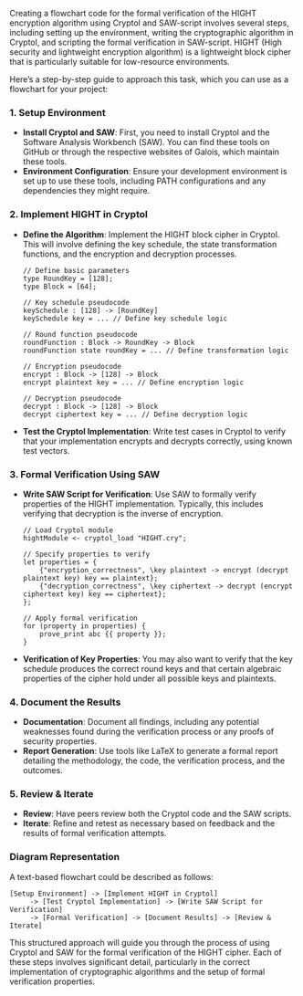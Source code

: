 
Creating a flowchart code for the formal verification of the HIGHT encryption algorithm using Cryptol and SAW-script involves several steps, including setting up the environment, writing the cryptographic algorithm in Cryptol, and scripting the formal verification in SAW-script. HIGHT (High security and lightweight encryption algorithm) is a lightweight block cipher that is particularly suitable for low-resource environments.

Here’s a step-by-step guide to approach this task, which you can use as a flowchart for your project:

### 1. Setup Environment

- **Install Cryptol and SAW**: First, you need to install Cryptol and the Software Analysis Workbench (SAW). You can find these tools on GitHub or through the respective websites of Galois, which maintain these tools.
- **Environment Configuration**: Ensure your development environment is set up to use these tools, including PATH configurations and any dependencies they might require.

### 2. Implement HIGHT in Cryptol

- **Define the Algorithm**: Implement the HIGHT block cipher in Cryptol. This will involve defining the key schedule, the state transformation functions, and the encryption and decryption processes.
  ```cryptol
  // Define basic parameters
  type RoundKey = [128];
  type Block = [64];
  
  // Key schedule pseudocode
  keySchedule : [128] -> [RoundKey]
  keySchedule key = ... // Define key schedule logic

  // Round function pseudocode
  roundFunction : Block -> RoundKey -> Block
  roundFunction state roundKey = ... // Define transformation logic

  // Encryption pseudocode
  encrypt : Block -> [128] -> Block
  encrypt plaintext key = ... // Define encryption logic

  // Decryption pseudocode
  decrypt : Block -> [128] -> Block
  decrypt ciphertext key = ... // Define decryption logic
  ```
- **Test the Cryptol Implementation**: Write test cases in Cryptol to verify that your implementation encrypts and decrypts correctly, using known test vectors.

### 3. Formal Verification Using SAW

- **Write SAW Script for Verification**: Use SAW to formally verify properties of the HIGHT implementation. Typically, this includes verifying that decryption is the inverse of encryption.
  ```saw
  // Load Cryptol module
  hightModule <- cryptol_load "HIGHT.cry";

  // Specify properties to verify
  let properties = {
      {"encryption_correctness", \key plaintext -> encrypt (decrypt plaintext key) key == plaintext};
      {"decryption_correctness", \key ciphertext -> decrypt (encrypt ciphertext key) key == ciphertext};
  };

  // Apply formal verification
  for (property in properties) {
      prove_print abc {{ property }};
  }
  ```
- **Verification of Key Properties**: You may also want to verify that the key schedule produces the correct round keys and that certain algebraic properties of the cipher hold under all possible keys and plaintexts.

### 4. Document the Results

- **Documentation**: Document all findings, including any potential weaknesses found during the verification process or any proofs of security properties.
- **Report Generation**: Use tools like LaTeX to generate a formal report detailing the methodology, the code, the verification process, and the outcomes.

### 5. Review & Iterate

- **Review**: Have peers review both the Cryptol code and the SAW scripts.
- **Iterate**: Refine and retest as necessary based on feedback and the results of formal verification attempts.

### Diagram Representation

A text-based flowchart could be described as follows:

```
[Setup Environment] -> [Implement HIGHT in Cryptol]
     -> [Test Cryptol Implementation] -> [Write SAW Script for Verification]
     -> [Formal Verification] -> [Document Results] -> [Review & Iterate]
```

This structured approach will guide you through the process of using Cryptol and SAW for the formal verification of the HIGHT cipher. Each of these steps involves significant detail, particularly in the correct implementation of cryptographic algorithms and the setup of formal verification properties.